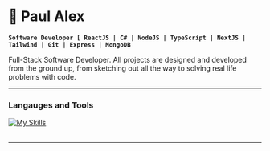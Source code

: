 # :rocket: Paul Alex

**`Software Developer [ ReactJS | C# | NodeJS | TypeScript | NextJS | Tailwind | Git | Express | MongoDB `**


Full-Stack Software Developer. All projects are designed and developed
from the ground up, from sketching out all the way to solving real life problems with code.

---

### Langauges and Tools

[![My Skills](https://skillicons.dev/icons?i=react,c#,nodejs,ts,graphql,nextjs,tailwind,git,express,mongodb,java,vue,python)](https://skillicons.dev)
<br />
<br />

---


